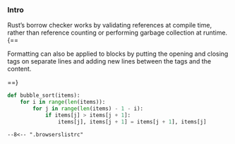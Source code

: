 
### Intro
Rust’s borrow checker works by validating references at compile time, rather than reference counting or performing garbage collection at runtime.
{==

Formatting can also be applied to blocks by putting the opening and closing
tags on separate lines and adding new lines between the tags and the content.

==}

``` py title="bubble_sort.py" linenums="1"
def bubble_sort(items):
    for i in range(len(items)):
        for j in range(len(items) - 1 - i):
            if items[j] > items[j + 1]:
                items[j], items[j + 1] = items[j + 1], items[j]
```


``` title=".browserslistrc"
--8<-- ".browserslistrc"
```
